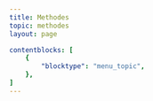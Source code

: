 ```yaml
---
title: Methodes
topic: methodes
layout: page

contentblocks: [
	{
		"blocktype": "menu_topic",
	},
]
---
```

